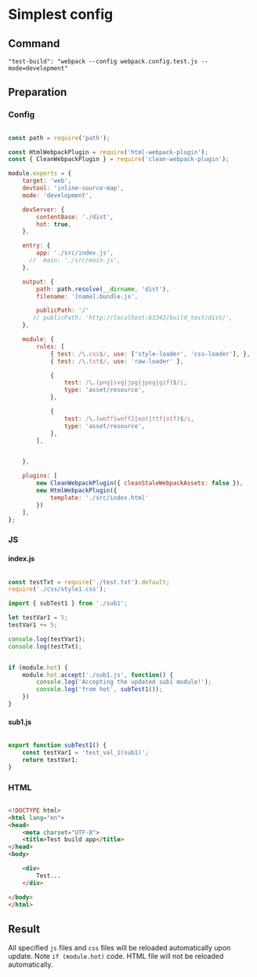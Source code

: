# Simplest config

## Command

`"test-build": "webpack --config webpack.config.test.js --mode=development"`

## Preparation

### Config

```javascript

const path = require('path');

const HtmlWebpackPlugin = require('html-webpack-plugin');
const { CleanWebpackPlugin } = require('clean-webpack-plugin');

module.exports = {
    target: 'web',
    devtool: 'inline-source-map',
    mode: 'development',

    devServer: {
        contentBase: './dist',
        hot: true,
    },

    entry: {
        app: './src/index.js',
      //  main: './src/main.js',
    },

    output: {
        path: path.resolve(__dirname, 'dist'),
        filename: '[name].bundle.js',

        publicPath: '/'
       // publicPath: 'http://localhost:63342/build_test/dist/',
    },

    module: {
        rules: [
            { test: /\.css$/, use: ['style-loader', 'css-loader'], },
            { test: /\.txt$/, use: 'raw-loader' },

            {
                test: /\.(png|svg|jpg|jpeg|gif)$/i,
                type: 'asset/resource',
            },

            {
                test: /\.(woff|woff2|eot|ttf|otf)$/i,
                type: 'asset/resource',
            },
        ],


    },

    plugins: [
        new CleanWebpackPlugin({ cleanStaleWebpackAssets: false }),
        new HtmlWebpackPlugin({
            template: './src/index.html'
        })
    ],
};


```

### JS

#### index.js

```javascript

const testTxt = require('./test.txt').default;
require('./css/style1.css');

import { subTest1 } from './sub1';

let testVar1 = 5;
testVar1 += 5;

console.log(testVar1);
console.log(testTxt);


if (module.hot) {
    module.hot.accept('./sub1.js', function() {
        console.log('Accepting the updated sub1 module!');
        console.log('from hot', subTest1());
    })
}

```

#### sub1.js

```javascript

export function subTest1() {
    const testVar1 = 'test_val_1(sub1)';
    return testVar1;
}

```

### HTML

```html

<!DOCTYPE html>
<html lang="en">
<head>
    <meta charset="UTF-8">
    <title>Test build app</title>
</head>
<body>

    <div>
        Test...
    </div>

</body>
</html>

```

## Result

All specified `js` files and `css` files will be reloaded automatically upon update. Note `if (module.hot)` code. HTML file will not be reloaded automatically.

